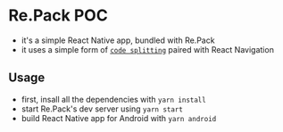 # Re.Pack POC

- it's a simple React Native app, bundled with Re.Pack
- it uses a simple form of [`code splitting`](https://re-pack.netlify.app/docs/code-splitting/react-navigation) paired with React Navigation

## Usage

- first, insall all the dependencies with `yarn install` 
- start Re.Pack's dev server using `yarn start`
- build React Native app for Android with `yarn android`
